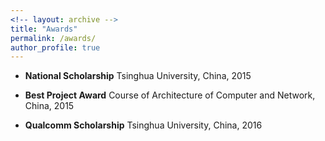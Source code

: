 ```yaml
---
<!-- layout: archive -->
title: "Awards"
permalink: /awards/
author_profile: true
---
```


* **National Scholarship** Tsinghua University, China, 2015

* **Best Project Award** Course of Architecture of Computer and Network, China, 2015

* **Qualcomm Scholarship** Tsinghua University, China, 2016
